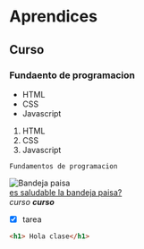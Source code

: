 # Aprendices
## Curso
### Fundaento de programacion

- HTML
- CSS
- Javascript

1. HTML
2. CSS
3. Javascript

~~~
Fundamentos de programacion
~~~

![Bandeja paisa](https://cdn.colombia.com/gastronomia/2011/08/02/bandeja-paisa-1616.webp)<br>
[es saludable la bandeja paisa?](https://www.eltiempo.com/salud/que-tan-bueno-es-comer-bandeja-paisa-355572)<br>
*curso*
***curso***

- [x] tarea

```html
<h1> Hola clase</h1>

